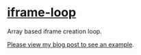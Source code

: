 # [iframe-loop](https://github.com/MaXFalstein/iframe-loop/blob/master/iframeloop.html)

Array based iframe creation loop.

[Please view my blog post to see an example](http://blog.maxsaxedesign.co.uk/2017/02/04/max-instagram-using-dynamic-iframe/).
